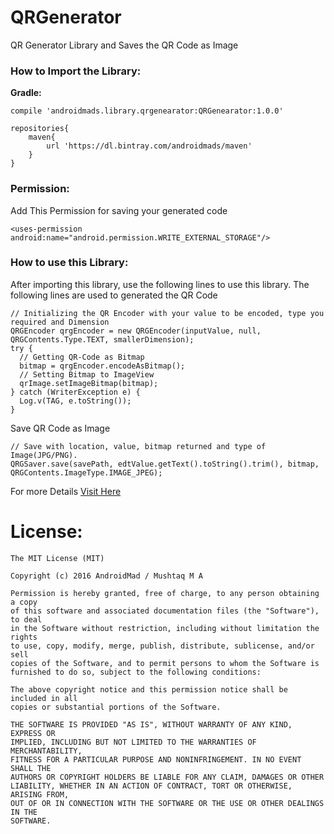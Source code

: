 # QRGenerator
QR Generator Library and Saves the QR Code as Image
### How to Import the Library:
<b>Gradle:</b>
```
compile 'androidmads.library.qrgenearator:QRGenearator:1.0.0'
	
repositories{
    maven{
        url 'https://dl.bintray.com/androidmads/maven'
    }
}
```

### Permission:
Add This Permission for saving your generated code
```
<uses-permission android:name="android.permission.WRITE_EXTERNAL_STORAGE"/>
```
### How to use this Library:
After importing this library, use the following lines to use this library.
The following lines are used to generated the QR Code
```
// Initializing the QR Encoder with your value to be encoded, type you required and Dimension
QRGEncoder qrgEncoder = new QRGEncoder(inputValue, null, QRGContents.Type.TEXT, smallerDimension);
try {
  // Getting QR-Code as Bitmap
  bitmap = qrgEncoder.encodeAsBitmap();
  // Setting Bitmap to ImageView
  qrImage.setImageBitmap(bitmap);
} catch (WriterException e) {
  Log.v(TAG, e.toString());
}
```

Save QR Code as Image 
```
// Save with location, value, bitmap returned and type of Image(JPG/PNG).
QRGSaver.save(savePath, edtValue.getText().toString().trim(), bitmap, QRGContents.ImageType.IMAGE_JPEG);
```

For more Details <a href="https://github.com/androidmads/QRGenerator/blob/master/app/src/main/java/androidmads/example/MainActivity.java">Visit Here</a>

# License:
```
The MIT License (MIT)

Copyright (c) 2016 AndroidMad / Mushtaq M A

Permission is hereby granted, free of charge, to any person obtaining a copy
of this software and associated documentation files (the "Software"), to deal
in the Software without restriction, including without limitation the rights
to use, copy, modify, merge, publish, distribute, sublicense, and/or sell
copies of the Software, and to permit persons to whom the Software is
furnished to do so, subject to the following conditions:

The above copyright notice and this permission notice shall be included in all
copies or substantial portions of the Software.

THE SOFTWARE IS PROVIDED "AS IS", WITHOUT WARRANTY OF ANY KIND, EXPRESS OR
IMPLIED, INCLUDING BUT NOT LIMITED TO THE WARRANTIES OF MERCHANTABILITY,
FITNESS FOR A PARTICULAR PURPOSE AND NONINFRINGEMENT. IN NO EVENT SHALL THE
AUTHORS OR COPYRIGHT HOLDERS BE LIABLE FOR ANY CLAIM, DAMAGES OR OTHER
LIABILITY, WHETHER IN AN ACTION OF CONTRACT, TORT OR OTHERWISE, ARISING FROM,
OUT OF OR IN CONNECTION WITH THE SOFTWARE OR THE USE OR OTHER DEALINGS IN THE
SOFTWARE.
```
